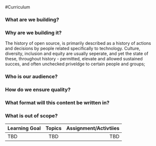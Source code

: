 #Curriculum 

### What are we building?

### Why are we building it?

The history of open source, is primarily described as a history of actions and decisions by people related specifically to technology.
Culture, diversity, inclusion and equity are usually seperate, and yet the state of these, throughout history -  permitted, elevate and allowed sustained succes, and often unchecked priveldge to certain people and groups; 

### Who is our audience?

### How do we ensure quality?

### What format will this content be written in?

### What is out of scope?


| Learning Goal       | Topics           | Assignment/Activtiies  |
| ------------- |:-------------:| -----:|
|  TBD    | TBD| TBD |
